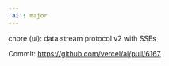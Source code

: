 ```yaml
---
'ai': major
---
```


chore (ui): data stream protocol v2 with SSEs

Commit: https://github.com/vercel/ai/pull/6167
